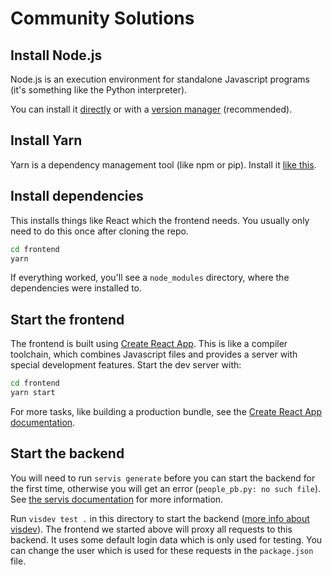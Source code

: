 # Community Solutions

## Install Node.js

Node.js is an execution environment for standalone Javascript programs (it's
something like the Python interpreter).

You can install it [directly](https://nodejs.org/en/download/) or with a
[version manager](https://github.com/tj/n) (recommended).

## Install Yarn

Yarn is a dependency management tool (like npm or pip). Install it
[like this](https://yarnpkg.com/en/docs/install#debian-stable).

## Install dependencies

This installs things like React which the frontend needs. You usually only need
to do this once after cloning the repo.

```bash
cd frontend
yarn
```

If everything worked, you'll see a `node_modules` directory, where the
dependencies were installed to.

## Start the frontend

The frontend is built using
[Create React App](https://github.com/facebook/create-react-app). This is like a
compiler toolchain, which combines Javascript files and provides a server with
special development features. Start the dev server with:

```bash
cd frontend
yarn start
```

For more tasks, like building a production bundle, see the
[Create React App documentation](https://github.com/facebook/create-react-app).

## Start the backend

You will need to run `servis generate` before you can start the backend for the
first time, otherwise you will get an error (`people_pb.py: no such file`). See
[the servis documentation](https://documentation.vis.ethz.ch/servis.html) for 
more information.

Run `visdev test .` in this directory to start the backend
([more info about visdev](https://documentation.vis.ethz.ch/visdev.html)). The
frontend we started above will proxy all requests to this backend. It uses some
default login data which is only used for testing. You can change the user which
is used for these requests in the `package.json` file.
